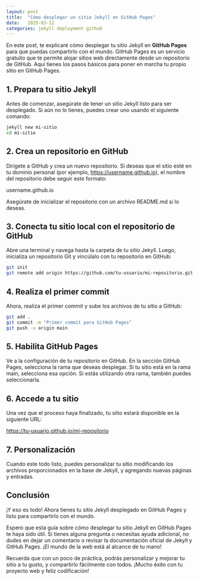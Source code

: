 ```yaml
---
layout: post
title:  "Cómo desplegar un sitio Jekyll en GitHub Pages"
date:   2025-03-12 
categories: jekyll deployment github
---
```


En este post, te explicaré cómo desplegar tu sitio Jekyll en **GitHub Pages** para que puedas compartirlo con el mundo. GitHub Pages es un servicio gratuito que te permite alojar sitios web directamente desde un repositorio de GitHub. Aquí tienes los pasos básicos para poner en marcha tu propio sitio en GitHub Pages.

## 1. Prepara tu sitio Jekyll

Antes de comenzar, asegúrate de tener un sitio Jekyll listo para ser desplegado. Si aún no lo tienes, puedes crear uno usando el siguiente comando:

```bash
jekyll new mi-sitio
cd mi-sitio
```

## 2. Crea un repositorio en GitHub

Dirígete a GitHub y crea un nuevo repositorio. Si deseas que el sitio esté en tu dominio personal (por ejemplo, https://username.github.io), el nombre del repositorio debe seguir este formato:

username.github.io

Asegúrate de inicializar el repositorio con un archivo README.md si lo deseas.

## 3. Conecta tu sitio local con el repositorio de GitHub

Abre una terminal y navega hasta la carpeta de tu sitio Jekyll. Luego, inicializa un repositorio Git y vincúlalo con tu repositorio en GitHub:

```bash
git init
git remote add origin https://github.com/tu-usuario/mi-repositorio.git
```

## 4. Realiza el primer commit

Ahora, realiza el primer commit y sube los archivos de tu sitio a GitHub:

```bash
git add .
git commit -m "Primer commit para GitHub Pages"
git push -u origin main
```

## 5. Habilita GitHub Pages

Ve a la configuración de tu repositorio en GitHub. En la sección GitHub Pages, selecciona la rama que deseas desplegar. Si tu sitio está en la rama main, selecciona esa opción. Si estás utilizando otra rama, también puedes seleccionarla.

## 6. Accede a tu sitio

Una vez que el proceso haya finalizado, tu sitio estará disponible en la siguiente URL:

https://tu-usuario.github.io/mi-repositorio

## 7. Personalización

Cuando este todo listo, puedes personalizar tu sitio modificando los archivos proporcionados en la base de Jekyll, y agregando nuevas páginas y entradas. 


## Conclusión

¡Y eso es todo! Ahora tienes tu sitio Jekyll desplegado en GitHub Pages y listo para compartirlo con el mundo.

Espero que esta guía sobre cómo desplegar tu sitio Jekyll en GitHub Pages te haya sido útil. Si tienes alguna pregunta o necesitas ayuda adicional, no dudes en dejar un comentario o revisar la documentación oficial de Jekyll y GitHub Pages. ¡El mundo de la web está al alcance de tu mano!

Recuerda que con un poco de práctica, podrás personalizar y mejorar tu sitio a tu gusto, y compartirlo fácilmente con todos. ¡Mucho éxito con tu proyecto web y feliz codificación!